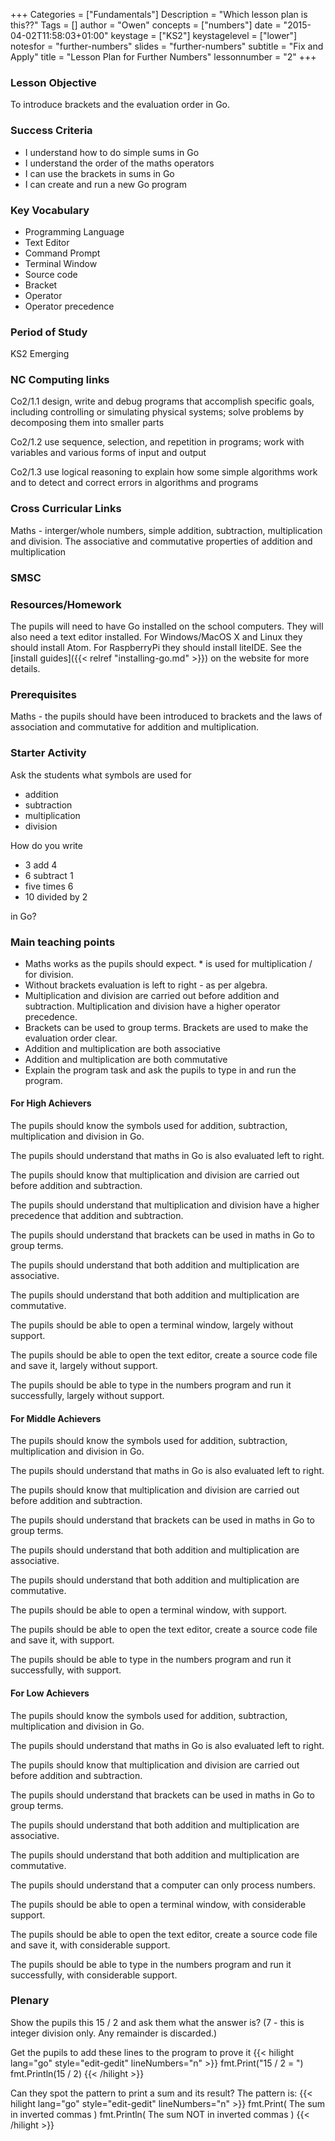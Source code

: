 +++
Categories = ["Fundamentals"]
Description = "Which lesson plan is this??"
Tags = []
author = "Owen"
concepts = ["numbers"]
date = "2015-04-02T11:58:03+01:00"
keystage = ["KS2"]
keystagelevel = ["lower"]
notesfor = "further-numbers"
slides = "further-numbers"
subtitle = "Fix and Apply"
title = "Lesson Plan for Further Numbers"
lessonnumber = "2"
+++
### Lesson Objective

To introduce brackets and the evaluation order in Go.
<!--more-->
### Success Criteria

* I understand how to do simple sums in Go
* I understand the order of the maths operators
* I can use the brackets in sums in Go
* I can create and run a new Go program

### Key Vocabulary

* Programming Language
* Text Editor
* Command Prompt
* Terminal Window
* Source code
* Bracket
* Operator
* Operator precedence

### Period of Study

KS2 Emerging

### NC Computing links

Co2/1.1    design, write and debug programs that accomplish specific goals,
including controlling or simulating physical systems; solve problems by
decomposing them into smaller parts

Co2/1.2    use sequence, selection, and repetition in programs; work with
variables and various forms of input and output

Co2/1.3    use logical reasoning to explain how some simple algorithms work and
to detect and correct errors in algorithms and programs

### Cross Curricular Links

Maths - interger/whole numbers, simple addition, subtraction, multiplication
and division. The associative and commutative properties of addition and multiplication


### SMSC


### Resources/Homework

The pupils will need to have Go installed on the school computers. They will
also need a text editor installed. For Windows/MacOS X and Linux they should
install Atom. For RaspberryPi they should install liteIDE. See the
[install guides]({{< relref "installing-go.md" >}}) on the website for more
details.

### Prerequisites

Maths - the pupils should have been introduced to brackets and the laws of
association and commutative for addition and multiplication.

### Starter Activity

Ask the students what symbols are used for
* addition
* subtraction
* multiplication
* division

How do you write

* 3 add 4
* 6 subtract 1
* five times 6
* 10 divided by 2

in Go?

### Main teaching points

* Maths works as the pupils should expect. \* is used for multiplication
/ for division.
* Without brackets evaluation is left to right - as per algebra.
* Multiplication and division are carried out before addition and
subtraction. Multiplication and division have a higher operator precedence.
* Brackets can be used to group terms. Brackets are used to make the
evaluation order clear.
* Addition and multiplication are both associative
* Addition and multiplication are both commutative
* Explain the program task and ask the pupils to type in and run the program.


#### For High Achievers
The pupils should know the symbols used for addition, subtraction,
multiplication and division in Go.

The pupils should understand that maths in Go is also evaluated left to right.

The pupils should know that multiplication and division are carried out before
addition and subtraction.

The pupils should understand that multiplication and division have a higher
precedence that addition and subtraction.

The pupils should understand that brackets can be used in maths in Go to
group terms.

The pupils should understand that both addition and multiplication are
associative.

The pupils should understand that both addition and multiplication are
commutative.

The pupils should be able to open a terminal window, largely without support.

The pupils should be able to open the text editor, create a source code file
and save it, largely without support.

The pupils should be able to type in the numbers program and run it
successfully, largely without support.

#### For Middle Achievers
The pupils should know the symbols used for addition, subtraction,
multiplication and division in Go.

The pupils should understand that maths in Go is also evaluated left to right.

The pupils should know that multiplication and division are carried out before
addition and subtraction.

The pupils should understand that brackets can be used in maths in Go to
group terms.

The pupils should understand that both addition and multiplication are
associative.

The pupils should understand that both addition and multiplication are
commutative.

The pupils should be able to open a terminal window, with support.

The pupils should be able to open the text editor, create a source code file
and save it, with support.

The pupils should be able to type in the numbers program and run it
successfully, with support.

#### For Low Achievers
The pupils should know the symbols used for addition, subtraction,
multiplication and division in Go.

The pupils should understand that maths in Go is also evaluated left to right.

The pupils should know that multiplication and division are carried out before
addition and subtraction.

The pupils should understand that brackets can be used in maths in Go to
group terms.

The pupils should understand that both addition and multiplication are
associative.

The pupils should understand that both addition and multiplication are
commutative.

The pupils should understand that a computer can only process numbers.

The pupils should be able to open a terminal window, with considerable support.

The pupils should be able to open the text editor, create a source code file
and save it, with considerable support.

The pupils should be able to type in the numbers program and run it
successfully, with considerable support.

### Plenary

Show the pupils this
15 / 2
and ask them what the answer is? (7 - this is integer division only. Any
remainder is discarded.)

Get the pupils to add these lines to the program to prove it
{{< hilight lang="go" style="edit-gedit" lineNumbers="n" >}}
fmt.Print("15 / 2 = ")
fmt.Println(15 / 2)
{{< /hilight >}}

Can they spot the pattern to print a sum and its result?
The pattern is:
{{< hilight lang="go" style="edit-gedit" lineNumbers="n" >}}
fmt.Print( The sum in inverted commas )
fmt.Println( The sum NOT in inverted commas )
{{< /hilight >}}
